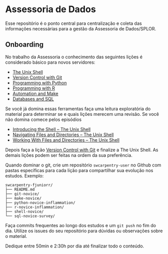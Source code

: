 # Assessoria de Dados

Esse repositório é o ponto central para centralização e coleta das informações necessárias para a gestão da Assessoria de Dados/SPLOR.

## Onboarding

No trabalho da Assessoria o conhecimento das seguintes lições é considerado básico para novos servidores:

- [The Unix Shell](https://swcarpentry.github.io/shell-novice/)
- [Version Control with Git](https://swcarpentry.github.io/git-novice/)
- [Programming with Python](https://swcarpentry.github.io/python-novice-inflammation/)
- [Programming with R](http://swcarpentry.github.io/r-novice-inflammation/)
- [Automation and Make](http://swcarpentry.github.io/make-novice/)
- [Databases and SQL](http://swcarpentry.github.io/sql-novice-survey/)

Se você já domina essas ferramentas faça uma leitura exploratória do material para determinar se e quais lições merecem uma revisão. 
Se você não domina comece pelos episódios

- [Introducing the Shell – The Unix Shell](https://swcarpentry.github.io/shell-novice/01-intro/index.html)
- [Navigating Files and Directories – The Unix Shell](https://swcarpentry.github.io/shell-novice/02-filedir/index.html)
- [Working With Files and Directories – The Unix Shell](https://swcarpentry.github.io/shell-novice/03-create/index.html)

Depois faça a lição [Version Control with Git](https://swcarpentry.github.io/git-novice/) e finalize a The Unix Shell. As demais lições podem ser feitas na ordem da sua preferência.

Quando dominar o git, crie um repositório `swcarpentry-user` no Github com pastas específicas para cada lição para compartilhar sua evolução nos estudos. Exemplo:

```
swcarpentry-fjuniorr/
├── README.md
├── git-novice/
├── make-novice/
├── python-novice-inflammation/
├── r-novice-inflammation/
├── shell-novice/
└── sql-novice-survey/
```

Faça commits frequentes ao longo dos estudos e um `git push` no fim do dia. Utilize os issues do seu repositório para dúvidas ou observações sobre o material.

Dedique entre 50min e 2:30h por dia até finalizar todo o conteúdo.
